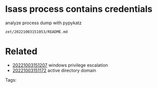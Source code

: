 # lsass process contains credentials
analyze process dump with pypykatz

` zet/20221003151053/README.md `

# Related

- [20221003151207](/zet/20221003151207/README.md) windows privilege escalation
- [20221003151172](/zet/20221003151172/README.md) active directory domain

Tags:

    
